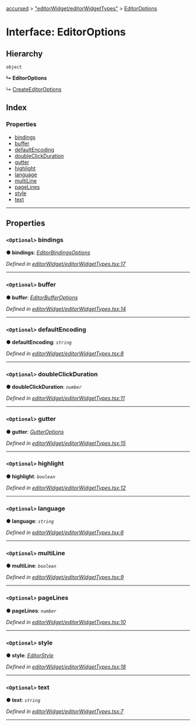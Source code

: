 [accursed](../README.md) > ["editorWidget/editorWidgetTypes"](../modules/_editorwidget_editorwidgettypes_.md) > [EditorOptions](../interfaces/_editorwidget_editorwidgettypes_.editoroptions.md)

# Interface: EditorOptions

## Hierarchy

 `object`

**↳ EditorOptions**

↳  [CreateEditorOptions](_editorwidget_editorwidget_.createeditoroptions.md)

## Index

### Properties

* [bindings](_editorwidget_editorwidgettypes_.editoroptions.md#bindings)
* [buffer](_editorwidget_editorwidgettypes_.editoroptions.md#buffer)
* [defaultEncoding](_editorwidget_editorwidgettypes_.editoroptions.md#defaultencoding)
* [doubleClickDuration](_editorwidget_editorwidgettypes_.editoroptions.md#doubleclickduration)
* [gutter](_editorwidget_editorwidgettypes_.editoroptions.md#gutter)
* [highlight](_editorwidget_editorwidgettypes_.editoroptions.md#highlight)
* [language](_editorwidget_editorwidgettypes_.editoroptions.md#language)
* [multiLine](_editorwidget_editorwidgettypes_.editoroptions.md#multiline)
* [pageLines](_editorwidget_editorwidgettypes_.editoroptions.md#pagelines)
* [style](_editorwidget_editorwidgettypes_.editoroptions.md#style)
* [text](_editorwidget_editorwidgettypes_.editoroptions.md#text)

---

## Properties

<a id="bindings"></a>

### `<Optional>` bindings

**● bindings**: *[EditorBindingsOptions](_editorwidget_editorwidgettypes_.editorbindingsoptions.md)*

*Defined in [editorWidget/editorWidgetTypes.tsx:17](https://github.com/cancerberoSgx/accursed/blob/978b980/src/editorWidget/editorWidgetTypes.tsx#L17)*

___
<a id="buffer"></a>

### `<Optional>` buffer

**● buffer**: *[EditorBufferOptions](_editorwidget_editorwidgettypes_.editorbufferoptions.md)*

*Defined in [editorWidget/editorWidgetTypes.tsx:14](https://github.com/cancerberoSgx/accursed/blob/978b980/src/editorWidget/editorWidgetTypes.tsx#L14)*

___
<a id="defaultencoding"></a>

### `<Optional>` defaultEncoding

**● defaultEncoding**: *`string`*

*Defined in [editorWidget/editorWidgetTypes.tsx:8](https://github.com/cancerberoSgx/accursed/blob/978b980/src/editorWidget/editorWidgetTypes.tsx#L8)*

___
<a id="doubleclickduration"></a>

### `<Optional>` doubleClickDuration

**● doubleClickDuration**: *`number`*

*Defined in [editorWidget/editorWidgetTypes.tsx:11](https://github.com/cancerberoSgx/accursed/blob/978b980/src/editorWidget/editorWidgetTypes.tsx#L11)*

___
<a id="gutter"></a>

### `<Optional>` gutter

**● gutter**: *[GutterOptions](_editorwidget_editorwidgettypes_.gutteroptions.md)*

*Defined in [editorWidget/editorWidgetTypes.tsx:15](https://github.com/cancerberoSgx/accursed/blob/978b980/src/editorWidget/editorWidgetTypes.tsx#L15)*

___
<a id="highlight"></a>

### `<Optional>` highlight

**● highlight**: *`boolean`*

*Defined in [editorWidget/editorWidgetTypes.tsx:12](https://github.com/cancerberoSgx/accursed/blob/978b980/src/editorWidget/editorWidgetTypes.tsx#L12)*

___
<a id="language"></a>

### `<Optional>` language

**● language**: *`string`*

*Defined in [editorWidget/editorWidgetTypes.tsx:6](https://github.com/cancerberoSgx/accursed/blob/978b980/src/editorWidget/editorWidgetTypes.tsx#L6)*

___
<a id="multiline"></a>

### `<Optional>` multiLine

**● multiLine**: *`boolean`*

*Defined in [editorWidget/editorWidgetTypes.tsx:9](https://github.com/cancerberoSgx/accursed/blob/978b980/src/editorWidget/editorWidgetTypes.tsx#L9)*

___
<a id="pagelines"></a>

### `<Optional>` pageLines

**● pageLines**: *`number`*

*Defined in [editorWidget/editorWidgetTypes.tsx:10](https://github.com/cancerberoSgx/accursed/blob/978b980/src/editorWidget/editorWidgetTypes.tsx#L10)*

___
<a id="style"></a>

### `<Optional>` style

**● style**: *[EditorStyle](_editorwidget_editorwidgettypes_.editorstyle.md)*

*Defined in [editorWidget/editorWidgetTypes.tsx:18](https://github.com/cancerberoSgx/accursed/blob/978b980/src/editorWidget/editorWidgetTypes.tsx#L18)*

___
<a id="text"></a>

### `<Optional>` text

**● text**: *`string`*

*Defined in [editorWidget/editorWidgetTypes.tsx:7](https://github.com/cancerberoSgx/accursed/blob/978b980/src/editorWidget/editorWidgetTypes.tsx#L7)*

___

